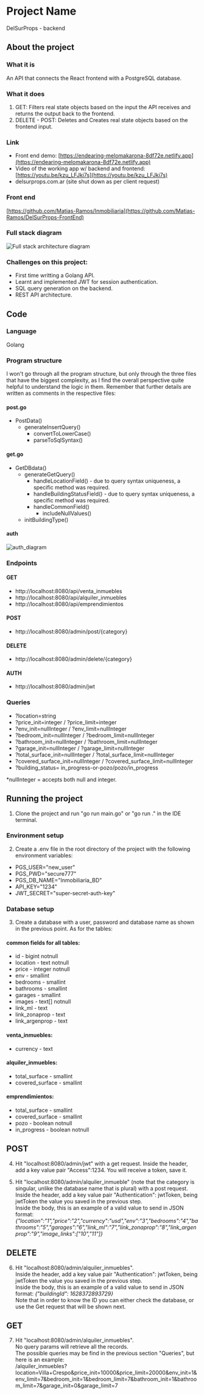 # Project Name
DelSurProps - backend

## About the project

### What it is 
An API that connects the React frontend with a PostgreSQL database.

### What it does
1. GET: Filters real state objects based on the input the API receives and returns the output back to the frontend.
2. DELETE - POST: Deletes and Creates real state objects based on the frontend input.

### Link
- Front end demo: [https://endearing-melomakarona-8df72e.netlify.app](https://endearing-melomakarona-8df72e.netlify.app)
- Video of the working app w/ backend and frontend: [https://youtu.be/kzu_LFJki7s](https://youtu.be/kzu_LFJki7s)
- delsurprops.com.ar (site shut down as per client request)

### Front end
[https://github.com/Matias-Ramos/Inmobiliaria](https://github.com/Matias-Ramos/DelSurProps-FrontEnd)

### Full stack diagram
![Full stack architecture diagram](architecture.png)

### Challenges on this project:
- First time writting a Golang API.
- Learnt and implemented JWT for session authentication.
- SQL query generation on the backend.
- REST API architecture.


## Code

### Language
Golang

### Program structure
I won't go through all the program structure, but only through the three files that have the biggest complexity, as I find the overall perspective quite helpful to understand the logic in them. Remember that further details are written as comments in the respective files:
#### post.go
- PostData()
  - generateInsertQuery()
    - convertToLowerCase()
    - parseToSqlSyntax()

#### get.go
- GetDBdata()
  - generateGetQuery()
    - handleLocationField() - due to query syntax uniqueness, a specific method was required.
    - handleBuildingStatusField() - due to query syntax uniqueness, a specific method was required.
    - handleCommonField()
      - includeNullValues()
  - initBuildingType()

#### auth

![auth_diagram](auth_diagram.png)



### Endpoints
#### GET
- http://localhost:8080/api/venta_inmuebles
- http://localhost:8080/api/alquiler_inmuebles
- http://localhost:8080/api/emprendimientos

#### POST
- http://localhost:8080/admin/post/{category}

#### DELETE
- http://localhost:8080/admin/delete/{category}

#### AUTH
- http://localhost:8080/admin/jwt

### Queries
- ?location=string
- ?price_init=integer / ?price_limit=integer
- ?env_init=nullInteger / ?env_limit=nullInteger
- ?bedroom_init=nullInteger / ?bedroom_limit=nullInteger
- ?bathroom_init=nullInteger / ?bathroom_limit=nullInteger
- ?garage_init=nullInteger / ?garage_limit=nullInteger
- ?total_surface_init=nullInteger / ?total_surface_limit=nullInteger
- ?covered_surface_init=nullInteger / ?covered_surface_limit=nullInteger
- ?building_status= in_progress-or-pozo/pozo/in_progress

*nullInteger = accepts both null and integer.

## Running the project

1. Clone the project and run "go run main.go" or "go run ." in the IDE terminal.

### Environment setup
2. Create a .env file in the root directory of the project with the following environment variables:
- PGS_USER="new_user"
- PGS_PWD="secure777"
- PGS_DB_NAME="Inmobiliaria_BD"
- API_KEY="1234"
- JWT_SECRET="super-secret-auth-key"

### Database setup

3. Create a database with a user, password and database name as shown in the previous point. As for the tables:

#### common fields for all tables:
- id - bigint notnull
- location - text notnull
- price - integer notnull
- env - smallint
- bedrooms - smallint
- bathrooms - smallint
- garages - smallint
- images - text[] notnull
- link_ml - text
- link_zonaprop - text
- link_argenprop - text

#### venta_inmuebles:
- currency - text

#### alquiler_inmuebles: 
- total_surface - smallint
- covered_surface - smallint

#### emprendimientos: 
- total_surface - smallint
- covered_surface - smallint
- pozo - boolean notnull
- in_progress - boolean notnull


## POST

4. Hit "localhost:8080/admin/jwt" with a get request. Inside the header, add a key value pair "Access":1234. You will receive a token, save it. 

5. Hit "localhost:8080/admin/alquiler_inmueble" (note that the category is singular, unlike the database name that is plural) with a post request. <br>
Inside the header, add a key value pair "Authentication": jwtToken, being jwtToken the value you saved in the previous step.<br>
Inside the body, this is an example of a valid value to send in JSON format: 
*{"location":"1","price":"2","currency":"usd","env":"3","bedrooms":"4","bathrooms":"5","garages":"6","link_ml":"7","link_zonaprop":"8","link_argenprop":"9","image_links":["10","11"]}*

## DELETE

6. Hit "localhost:8080/admin/alquiler_inmuebles". <br>
Inside the header, add a key value pair "Authentication": jwtToken, being jwtToken the value you saved in the previous step. <br>
Inside the body, this is an example of a valid value to send in JSON format: 
*{"buildingId": 1628372893729}* <br>
Note that in order to know the ID you can either check the database, or use the Get request that will be shown next.

## GET

7. Hit "localhost:8080/admin/alquiler_inmuebles". <br>
No query params will retrieve all the records.  <br>
The possible queries may be find in the previous section "Queries", but here is an example: <br>
/alquiler_inmuebles?location=Villa+Crespo&price_init=10000&price_limit=20000&env_init=1&env_limit=7&bedroom_init=1&bedroom_limit=7&bathroom_init=1&bathroom_limit=7&garage_init=0&garage_limit=7
